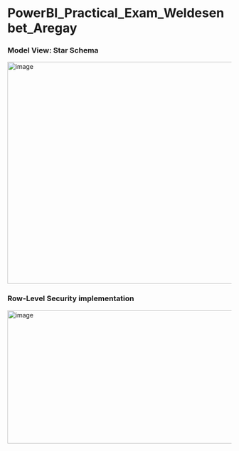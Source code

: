 # PowerBI_Practical_Exam_Weldesenbet_Aregay


### Model View: Star Schema
<img width="1000" height="500" alt="image" src="https://github.com/user-attachments/assets/67a6a29c-4bd1-4d7e-b4db-341ba77e9d69" />


### Row-Level Security implementation
<img width="1000" height="300" alt="image" src="https://github.com/user-attachments/assets/b1b6d1fd-44fc-482a-aeee-85d3aa889d37" />

